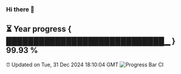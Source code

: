 ### Hi there 👋
⏳ Year progress { █████████████████████████████▁ } 99.93 %
---
⏰ Updated on Tue, 31 Dec 2024 18:10:04 GMT
![Progress Bar CI](https://github.com/Moyi321/Moyi321/workflows/Progress%20Bar%20CI/badge.svg)
